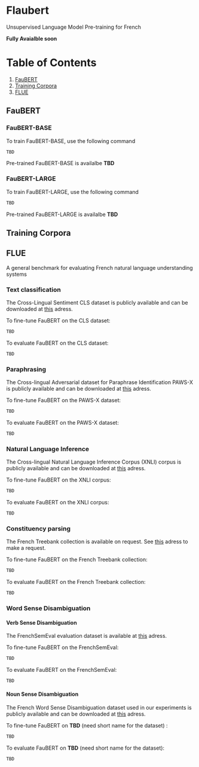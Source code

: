 # Flaubert
Unsupervised Language Model Pre-training for French 

**Fully Avaialble soon**

# Table of Contents
1. [FauBERT](#FauBERT)
2. [Training Corpora](#Training%20Corpora)
2. [FLUE](#FLUE)

## FauBERT

### FauBERT-BASE
To train FauBERT-BASE, use the following command

```bash
TBD
```

Pre-trained FauBERT-BASE is availalbe **TBD**

### FauBERT-LARGE

To train FauBERT-LARGE, use the following command

```bash
TBD
```

Pre-trained FauBERT-LARGE is availalbe **TBD**

## Training Corpora

## FLUE
A general benchmark for evaluating French natural language understanding systems

### Text classification
The Cross-Lingual Sentiment CLS dataset is publicly available and can be downloaded at [this](https://webis.de/data/webis-cls-10.html) adress.

To fine-tune FauBERT on the CLS dataset:
```bash
TBD
```

To evaluate FauBERT on the CLS dataset:
```bash
TBD
```

### Paraphrasing
The Cross-lingual Adversarial dataset for Paraphrase Identification PAWS-X is publicly available and can be downloaded at [this](https://github.com/google-research-datasets/paws) adress.


To fine-tune FauBERT on the PAWS-X dataset:
```bash
TBD
```

To evaluate FauBERT on the PAWS-X dataset:
```bash
TBD
```


### Natural Language Inference
The Cross-lingual Natural Language Inference Corpus (XNLI) corpus is publicly available and can be downloaded at [this](https://www.nyu.edu/projects/bowman/xnli/) adress.


To fine-tune FauBERT on the XNLI corpus:
```bash
TBD
```

To evaluate FauBERT on the XNLI corpus:
```bash
TBD
```

### Constituency parsing
The French Treebank collection is available on request. See [this](http://dokufarm.phil.hhu.de/spmrl2014/) adress to make a request. 


To fine-tune FauBERT on the French Treebank collection:
```bash
TBD
```

To evaluate FauBERT on the French Treebank collection:
```bash
TBD
```

### Word Sense Disambiguation
#### Verb Sense Disambiguation
The FrenchSemEval evaluation dataset is available at [this](http://www.llf.cnrs.fr/dataset/fse/) adress.

To fine-tune FauBERT on the FrenchSemEval:
```bash
TBD
```

To evaluate FauBERT on the FrenchSemEval:
```bash
TBD
```

#### Noun Sense Disambiguation
The French Word Sense Disambiguation dataset used in our experiments is publicly available and can be downloaded at [this](https://zenodo.org/record/3549806) adress. 


To fine-tune FauBERT on **TBD** (need short name for the dataset) :
```bash
TBD
```

To evaluate FauBERT on **TBD** (need short name for the dataset):
```bash
TBD
```
